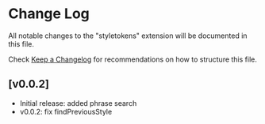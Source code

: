 # Change Log

All notable changes to the "styletokens" extension will be documented in this file.

Check [Keep a Changelog](http://keepachangelog.com/) for recommendations on how to structure this file.

## [v0.0.2]

- Initial release: added phrase search
- v0.0.2: fix findPreviousStyle